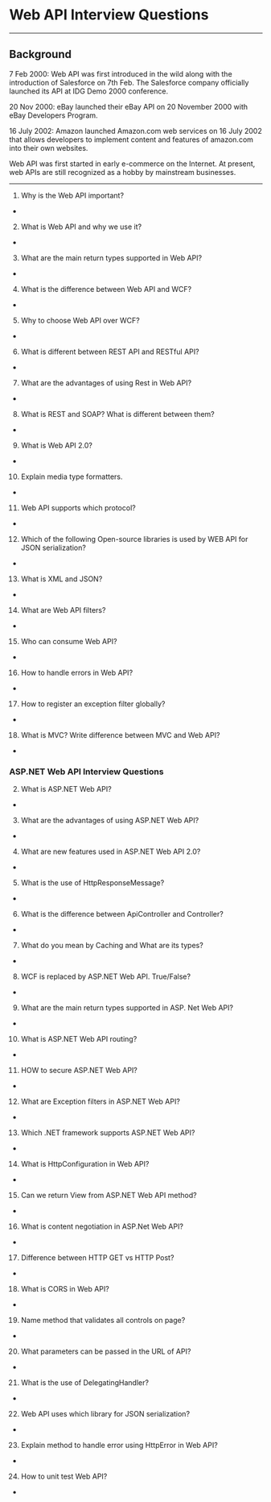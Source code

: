 # Web API Interview Questions

---

## Background
7 Feb 2000: Web API was first introduced in the wild along with the introduction of Salesforce on 7th Feb. The Salesforce company officially launched its API at IDG Demo 2000 conference.

20 Nov 2000: eBay launched their eBay API on 20 November 2000 with eBay Developers Program.

16 July 2002: Amazon launched Amazon.com web services on 16 July 2002 that allows developers to implement content and features of amazon.com into their own websites.

Web API was first started in early e-commerce on the Internet. At present, web APIs are still recognized as a hobby by mainstream businesses.

---

1. Why is the Web API important?
+ 

2. What is Web API and why we use it?
+ 

3. What are the main return types supported in Web API?
+ 

4. What is the difference between Web API and WCF?
+ 

5. Why to choose Web API over WCF?
+ 

6. What is different between REST API and RESTful API?
+ 

7. What are the advantages of using Rest in Web API?
+ 

8. What is REST and SOAP? What is different between them?
+ 

9.  What is Web API 2.0?
+ 

10. Explain media type formatters.
+ 

11. Web API supports which protocol?
+ 

12. Which of the following Open-source libraries is used by WEB API for JSON serialization?
+ 

13. What is XML and JSON?
+ 

14. What are Web API filters?
+ 

15. Who can consume Web API?
+ 

16. How to handle errors in Web API?
+ 

17. How to register an exception filter globally?
+ 

18. What is MVC? Write difference between MVC and Web API?
+ 


### ASP.NET Web API Interview Questions

2. What is ASP.NET Web API?
+ 

3. What are the advantages of using ASP.NET Web API?
+ 

4. What are new features used in ASP.NET Web API 2.0?
+ 

5. What is the use of HttpResponseMessage?
+ 

6. What is the difference between ApiController and Controller?
+ 

7. What do you mean by Caching and What are its types?
+ 

8. WCF is replaced by ASP.NET Web API. True/False?
+ 

9.  What are the main return types supported in ASP. Net Web API?
+ 

10. What is ASP.NET Web API routing?
+ 

11. HOW to secure ASP.NET Web API?
+ 

12. What are Exception filters in ASP.NET Web API?
+ 

13. Which .NET framework supports ASP.NET Web API?
+ 

14. What is HttpConfiguration in Web API?
+ 

15. Can we return View from ASP.NET Web API method?
+ 

16. What is content negotiation in ASP.Net Web API?
+ 

17. Difference between HTTP GET vs HTTP Post?
+ 

18. What is CORS in Web API?
+ 

19. Name method that validates all controls on page?
+ 

20. What parameters can be passed in the URL of API?
+ 

21. What is the use of DelegatingHandler?
+ 

22. Web API uses which library for JSON serialization?
+ 

23. Explain method to handle error using HttpError in Web API?
+ 

24. How to unit test Web API?
+ 

